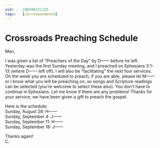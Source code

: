```yaml
---
uid:	200508221235
tags:	[correspondence]
---
```

  
# Crossroads Preaching Schedule

Men,

I was given a list of “Preachers of the Day” by D—— before he left. Yesterday was the first Sunday meeting, and I preached on Ephesians 3:1-13 (where D—— left off). I will also be “facilitating” the next four services. On the week you are scheduled to preach, if you are able, please let M—— or I know what you will be preaching on, so songs and Scripture readings can be selected (you’re welcome to select these also). You don’t have to continue in Ephesians. Let me know if there are any problems! Thanks for your service; we have been given a gift to preach the gospel.

Here is the schedule:  
Sunday, August 28: H——  
Sunday, September 4: J——  
Sunday, September 11: H——  
Sunday, September 18: J——

Thanks again!  
C.
